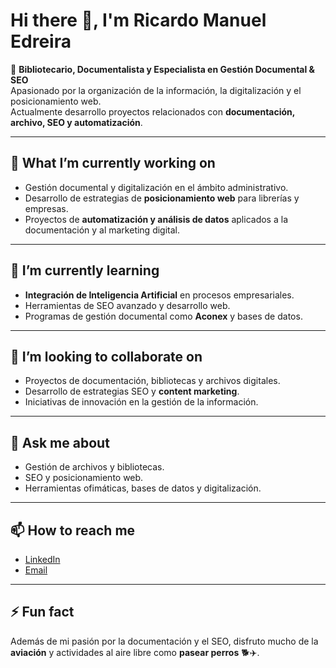# Hi there 👋, I'm Ricardo Manuel Edreira  

🎯 **Bibliotecario, Documentalista y Especialista en Gestión Documental & SEO**  
Apasionado por la organización de la información, la digitalización y el posicionamiento web.  
Actualmente desarrollo proyectos relacionados con **documentación, archivo, SEO y automatización**.  

---

## 🔭 What I’m currently working on
- Gestión documental y digitalización en el ámbito administrativo.  
- Desarrollo de estrategias de **posicionamiento web** para librerías y empresas.  
- Proyectos de **automatización y análisis de datos** aplicados a la documentación y al marketing digital.  

---

## 🌱 I’m currently learning
- **Integración de Inteligencia Artificial** en procesos empresariales.  
- Herramientas de SEO avanzado y desarrollo web.  
- Programas de gestión documental como **Aconex** y bases de datos.  

---

## 👯 I’m looking to collaborate on
- Proyectos de documentación, bibliotecas y archivos digitales.  
- Desarrollo de estrategias SEO y **content marketing**.  
- Iniciativas de innovación en la gestión de la información.  

---

## 💬 Ask me about
- Gestión de archivos y bibliotecas.  
- SEO y posicionamiento web.  
- Herramientas ofimáticas, bases de datos y digitalización.  

---

## 📫 How to reach me
- [LinkedIn](https://www.linkedin.com/) 
- [Email](mailto:tuemail@example.com)  

---

## ⚡ Fun fact
Además de mi pasión por la documentación y el SEO, disfruto mucho de la **aviación** y actividades al aire libre como **pasear perros** 🐕✈️.  
